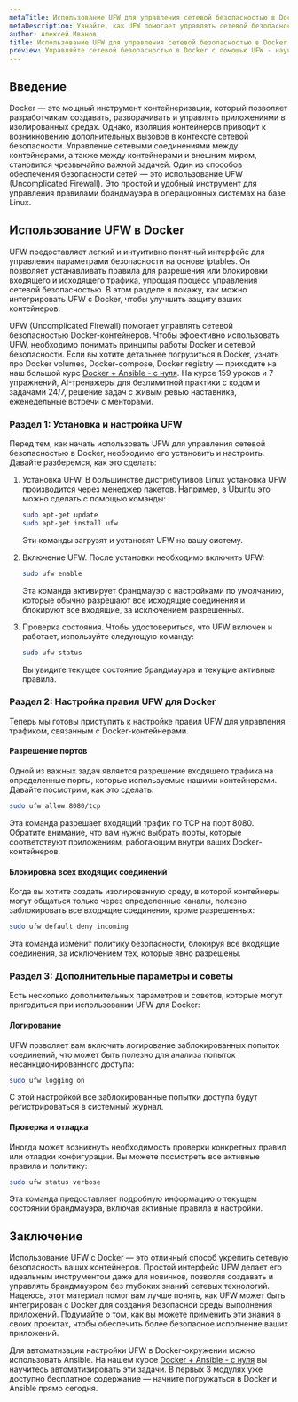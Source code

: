```yaml
---
metaTitle: Использование UFW для управления сетевой безопасностью в Docker
metaDescription: Узнайте, как UFW помогает управлять сетевой безопасностью в Docker - примеры применения, настройка и принципы работы
author: Алексей Иванов
title: Использование UFW для управления сетевой безопасностью в Docker
preview: Управляйте сетевой безопасностью в Docker с помощью UFW - научитесь настраивать правила, улучшать безопасность контейнеров и обеспечивать безопасное взаимодействие приложений
---
```


## Введение

Docker — это мощный инструмент контейнеризации, который позволяет разработчикам создавать, разворачивать и управлять приложениями в изолированных средах. Однако, изоляция контейнеров приводит к возникновению дополнительных вызовов в контексте сетевой безопасности. Управление сетевыми соединениями между контейнерами, а также между контейнерами и внешним миром, становится чрезвычайно важной задачей. Один из способов обеспечения безопасности сетей — это использование UFW (Uncomplicated Firewall). Это простой и удобный инструмент для управления правилами брандмауэра в операционных системах на базе Linux.

## Использование UFW в Docker

UFW предоставляет легкий и интуитивно понятный интерфейс для управления параметрами безопасности на основе iptables. Он позволяет устанавливать правила для разрешения или блокировки входящего и исходящего трафика, упрощая процесс управления сетевой безопасностью. В этом разделе я покажу, как можно интегрировать UFW с Docker, чтобы улучшить защиту ваших контейнеров.

UFW (Uncomplicated Firewall) помогает управлять сетевой безопасностью Docker-контейнеров. Чтобы эффективно использовать UFW, необходимо понимать принципы работы Docker и сетевой безопасности. Если вы хотите детальнее погрузиться в Docker, узнать про Docker volumes, Docker-compose, Docker registry — приходите на наш большой курс [Docker + Ansible - с нуля](https://purpleschool.ru/course/docker?utm_source=knowledgebase&utm_medium=text&utm_campaign=Ispolzovanie_UFW_dlya_upravleniya_setevoy_bezopasnostyu_v_Docker). На курсе 159 уроков и 7 упражнений, AI-тренажеры для безлимитной практики с кодом и задачами 24/7, решение задач с живым ревью наставника, еженедельные встречи с менторами.

### Раздел 1: Установка и настройка UFW

Перед тем, как начать использовать UFW для управления сетевой безопасностью в Docker, необходимо его установить и настроить. Давайте разберемся, как это сделать:

1. Установка UFW. В большинстве дистрибутивов Linux установка UFW производится через менеджер пакетов. Например, в Ubuntu это можно сделать с помощью команды:

   ```bash
   sudo apt-get update
   sudo apt-get install ufw
   ```

   Эти команды загрузят и установят UFW на вашу систему.

2. Включение UFW. После установки необходимо включить UFW:

   ```bash
   sudo ufw enable
   ```

   Эта команда активирует брандмауэр с настройками по умолчанию, которые обычно разрешают все исходящие соединения и блокируют все входящие, за исключением разрешенных.

3. Проверка состояния. Чтобы удостовериться, что UFW включен и работает, используйте следующую команду:

   ```bash
   sudo ufw status
   ```

   Вы увидите текущее состояние брандмауэра и текущие активные правила.

### Раздел 2: Настройка правил UFW для Docker

Теперь мы готовы приступить к настройке правил UFW для управления трафиком, связанным с Docker-контейнерами.

#### Разрешение портов

Одной из важных задач является разрешение входящего трафика на определенные порты, которые используемые нашими контейнерами. Давайте посмотрим, как это сделать:

```bash
sudo ufw allow 8080/tcp
```

Эта команда разрешает входящий трафик по TCP на порт 8080. Обратите внимание, что вам нужно выбрать порты, которые соответствуют приложениям, работающим внутри ваших Docker-контейнеров.

#### Блокировка всех входящих соединений

Когда вы хотите создать изолированную среду, в которой контейнеры могут общаться только через определенные каналы, полезно заблокировать все входящие соединения, кроме разрешенных:

```bash
sudo ufw default deny incoming
```

Эта команда изменит политику безопасности, блокируя все входящие соединения, за исключением тех, которые явно разрешены.

### Раздел 3: Дополнительные параметры и советы

Есть несколько дополнительных параметров и советов, которые могут пригодиться при использовании UFW для Docker:

#### Логирование

UFW позволяет вам включить логирование заблокированных попыток соединений, что может быть полезно для анализа попыток несанкционированного доступа:

```bash
sudo ufw logging on
```

С этой настройкой все заблокированные попытки доступа будут регистрироваться в системный журнал.

#### Проверка и отладка

Иногда может возникнуть необходимость проверки конкретных правил или отладки конфигурации. Вы можете посмотреть все активные правила и политику:

```bash
sudo ufw status verbose
```

Эта команда предоставляет подробную информацию о текущем состоянии брандмауэра, включая активные правила и настройки.

## Заключение

Использование UFW с Docker — это отличный способ укрепить сетевую безопасность ваших контейнеров. Простой интерфейс UFW делает его идеальным инструментом даже для новичков, позволяя создавать и управлять брандмауэром без глубоких знаний сетевых технологий. Надеюсь, этот материал помог вам лучше понять, как UFW может быть интегрирован с Docker для создания безопасной среды выполнения приложений. Подумайте о том, как вы можете применить эти знания в своих проектах, чтобы обеспечить более безопасное исполнение ваших приложений.

Для автоматизации настройки UFW в Docker-окружении можно использовать Ansible. На нашем курсе [Docker + Ansible - с нуля](https://purpleschool.ru/course/docker?utm_source=knowledgebase&utm_medium=text&utm_campaign=Ispolzovanie_UFW_dlya_upravleniya_setevoy_bezopasnostyu_v_Docker) вы научитесь автоматизировать эти задачи. В первых 3 модулях уже доступно бесплатное содержание — начните погружаться в Docker и Ansible прямо сегодня.
